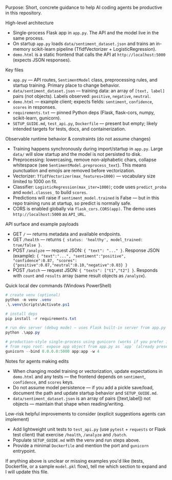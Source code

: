 Purpose: Short, concrete guidance to help AI coding agents be productive in this repository.

High-level architecture

- Single-process Flask app in `app.py`. The API and the model live in the same process.
- On startup `app.py` loads `data/sentiment_dataset.json` and trains an in-memory scikit-learn pipeline (TfidfVectorizer + LogisticRegression).
- `demo.html` is a static frontend that calls the API at `http://localhost:5000` (expects JSON responses).

Key files

- `app.py` — API routes, `SentimentModel` class, preprocessing rules, and startup training. Primary place to change behavior.
- `data/sentiment_dataset.json` — training data: an array of `[text, label]` pairs (not objects). Labels observed: `positive`, `negative`, `neutral`.
- `demo.html` — example client; expects fields: `sentiment`, `confidence`, `scores` in responses.
- `requirements.txt` — pinned Python deps (Flask, flask-cors, numpy, scikit-learn, gunicorn).
- `SETUP_GUIDE.md`, `test_api.py`, `Dockerfile` — present but empty; likely intended targets for tests, docs, and containerization.

Observable runtime behavior & constraints (do not assume changes)

- Training happens synchronously during import/startup in `app.py`. Large `data/` will slow startup and the model is not persisted to disk.
- Preprocessing: lowercasing, remove non-alphabetic chars, collapse whitespace (see `SentimentModel.preprocess_text`). This means punctuation and emojis are removed before vectorization.
- Vectorizer: `TfidfVectorizer(max_features=1000)` — vocabulary size limited to 1000 on fit.
- Classifier: `LogisticRegression(max_iter=1000)`; code uses `predict_proba` and `model.classes_` to build `scores`.
- Predictions will raise if `sentiment_model.trained` is False — but in this repo training runs at startup, so predict is normally safe.
- CORS is enabled globally via `flask_cors.CORS(app)`. The demo uses `http://localhost:5000` as `API_URL`.

API surface and example payloads

- GET `/` — returns metadata and available endpoints.
- GET `/health` — returns `{ status: 'healthy', model_trained: true/false }`.
- POST `/analyze` — request JSON: `{ "text": "..." }`.
  Response JSON (example):
  `{ "text":"...", "sentiment":"positive", "confidence":0.87, "scores":{"positive":0.87,"neutral":0.10,"negative":0.03} }`
- POST `/batch` — request JSON: `{ "texts": ["t1","t2"] }`. Responds with `count` and `results` array (same result objects as `/analyze`).

Quick local dev commands (Windows PowerShell)

```powershell
# create venv (optional)
python -m venv .venv
.\.venv\Scripts\Activate.ps1

# install deps
pip install -r requirements.txt

# run dev server (debug mode) — uses Flask built-in server from app.py
python .\app.py

# production-style single-process using gunicorn (works if you prefer it)
# from repo root: expose app object from app.py as `app` (already present)
gunicorn --bind 0.0.0.0:5000 app:app -w 4
```

Notes for agents making edits

- When changing model training or vectorization, update expectations in `demo.html` and any tests — the frontend depends on `sentiment`, `confidence`, and `scores` keys.
- Do not assume model persistence — if you add a pickle save/load, document the path and update startup behavior and `SETUP_GUIDE.md`.
- `data/sentiment_dataset.json` is an array of pairs ([text,label]) not objects — maintain that shape when reading/writing.

Low-risk helpful improvements to consider (explicit suggestions agents can implement)

- Add lightweight unit tests to `test_api.py` (use `pytest` + `requests` or Flask test client) that exercise `/health`, `/analyze` and `/batch`.
- Populate `SETUP_GUIDE.md` with the venv and run steps above.
- Provide a minimal `Dockerfile` and mention the port and `gunicorn` entrypoint.

If anything above is unclear or missing examples you'd like (tests, Dockerfile, or a sample `model.pkl` flow), tell me which section to expand and I will update this file.
